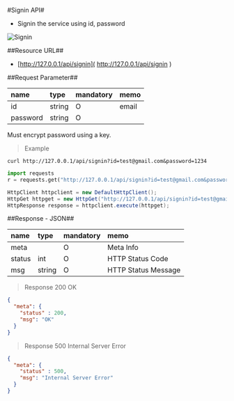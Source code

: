 
#Signin API#
- Signin the service using id, password

![Signin](https://farm1.staticflickr.com/642/20891211720_09e70f97c7.jpg)


##Resource URL##
- [http://127.0.0.1/api/signin]( http://127.0.0.1/api/signin )

##Request Parameter##

| name            | type            | mandatory | memo           |
| :---------------|:--------------- |:----------|----------------|
| id              | string          | O         | email          |
| password        | string          | O         |                | 

<aside class="warning">
Must encrypt password using a key. 
</aside>

  
> Example

```shell
curl http://127.0.0.1/api/signin?id=test@gmail.com&password=1234 
```

```python
import requests
r = requests.get("http://127.0.0.1/api/signin?id=test@gmail.com&password=1234")
```

```java
HttpClient httpclient = new DefaultHttpClient();
HttpGet httpget = new HttpGet("http://127.0.0.1/api/signin?id=test@gmail.com&password=1234");
HttpResponse response = httpclient.execute(httpget);
```
 

##Response - JSON##
 

| name       | type    | mandatory | memo                                |
| :----------|:--------|:----------|:------------------------------------|
| meta       |         | O         | Meta Info                           |
| status     | int     | O         | HTTP Status Code                    |
| msg        | string  | O         | HTTP Status Message                 |
 

> Response 200 OK
```json
{
  "meta": {
    "status" : 200,
    "msg": "OK"
  }
}

```
 
> Response 500 Internal Server Error
```json
{
  "meta": {
    "status" : 500,
    "msg": "Internal Server Error"
  }
}

```
